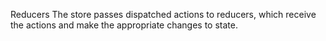 Reducers
The store passes dispatched actions to reducers, which receive
the actions and make the appropriate changes to state.
